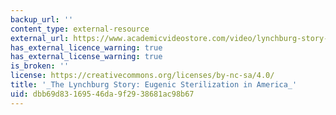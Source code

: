 ```yaml
---
backup_url: ''
content_type: external-resource
external_url: https://www.academicvideostore.com/video/lynchburg-story-eugenic-sterilization-america
has_external_licence_warning: true
has_external_license_warning: true
is_broken: ''
license: https://creativecommons.org/licenses/by-nc-sa/4.0/
title: '_The Lynchburg Story: Eugenic Sterilization in America_'
uid: dbb69d83-1695-46da-9f29-38681ac98b67
---
```

